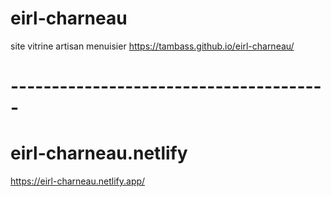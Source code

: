 # eirl-charneau
site vitrine artisan menuisier
https://tambass.github.io/eirl-charneau/
# ---------------------------------------
# eirl-charneau.netlify
https://eirl-charneau.netlify.app/
